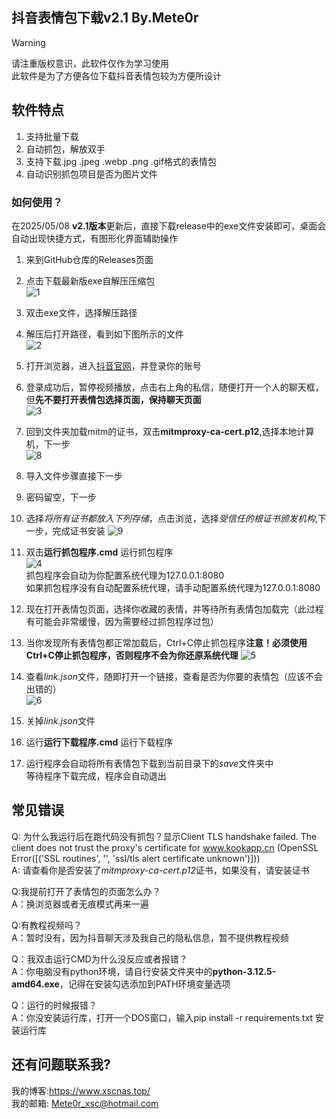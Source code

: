 ## 抖音表情包下载v2.1 By.Mete0r  

> [!Warning]  
> 请注重版权意识，此软件仅作为学习使用  
> 此软件是为了方便各位下载抖音表情包较为方便所设计  


## 软件特点  

1. 支持批量下载  
2. 自动抓包，解放双手  
3. 支持下载.jpg .jpeg .webp .png .gif格式的表情包  
4. 自动识别抓包项目是否为图片文件  


### 如何使用？  

在2025/05/08 **v2.1版本**更新后，直接下载release中的exe文件安装即可，桌面会自动出现快捷方式，有图形化界面辅助操作

1. 来到GitHub仓库的Releases页面 

2. 点击下载最新版exe自解压压缩包  
![1](/img/1.png)  

3. 双击exe文件，选择解压路径  

4. 解压后打开路径，看到如下图所示的文件  
![2](/img/2.png)  

6. 打开浏览器，进入[抖音官网](https://www.douyin.com/)，并登录你的账号 

7. 登录成功后，暂停视频播放，点击右上角的私信，随便打开一个人的聊天框，但**先不要打开表情包选择页面，保持聊天页面**  
![3](/img/3.png)  

8. 回到文件夹加载mitm的证书，双击**mitmproxy-ca-cert.p12**,选择本地计算机，下一步  
![8](/img/8.png)  

9. 导入文件步骤直接下一步  

10. 密码留空，下一步  

11. 选择*将所有证书都放入下列存储*，点击浏览，选择*受信任的根证书颁发机构*,下一步，完成证书安装 
![9](/img/9.png)  

12. 双击**运行抓包程序.cmd** 运行抓包程序    
![4](/img/4.png)  
抓包程序会自动为你配置系统代理为127.0.0.1:8080  
如果抓包程序没有自动配置系统代理，请手动配置系统代理为127.0.0.1:8080  

13. 现在打开表情包页面，选择你收藏的表情，并等待所有表情包加载完（此过程有可能会非常缓慢，因为需要经过抓包程序过包）  

14. 当你发现所有表情包都正常加载后，Ctrl+C停止抓包程序**注意！必须使用Ctrl+C停止抓包程序，否则程序不会为你还原系统代理** 
![5](/img/5.png)  

15. 查看*link.json*文件，随即打开一个链接，查看是否为你要的表情包（应该不会出错的）  
![6](/img/6.png)  

16. 关掉*link.json*文件  

17. 运行**运行下载程序.cmd** 运行下载程序  

18. 运行程序会自动将所有表情包下载到当前目录下的*save*文件夹中  
等待程序下载完成，程序会自动退出  


## 常见错误  
Q: 为什么我运行后在跑代码没有抓包？显示Client TLS handshake failed. The client does not trust the proxy's certificate for www.kookapp.cn (OpenSSL Error([('SSL routines', '', 'ssl/tls alert certificate unknown')]))  
A: 请查看你是否安装了*mitmproxy-ca-cert.p12*证书，如果没有，请安装证书  

Q:我提前打开了表情包的页面怎么办？  
A：换浏览器或者无痕模式再来一遍  

Q:有教程视频吗？  
A：暂时没有，因为抖音聊天涉及我自己的隐私信息，暂不提供教程视频  

Q：我双击运行CMD为什么没反应或者报错？  
A：你电脑没有python环境，请自行安装文件夹中的**python-3.12.5-amd64.exe**，记得在安装勾选添加到PATH环境变量选项  

Q：运行的时候报错？  
A：你没安装运行库，打开一个DOS窗口，输入pip install -r requirements.txt 安装运行库  


## 还有问题联系我?  
我的博客:https://www.xscnas.top/  
我的邮箱: [Mete0r_xsc@hotmail.com](mailto:Mete0r_xsc@hotmail.com)  
